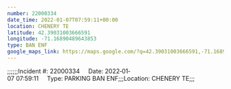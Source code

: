 ```yaml
---
number: 22000334
date_time: 2022-01-07T07:59:11+00:00
location: CHENERY TE
latitude: 42.39031003666591
longitude: -71.16890489643853
type: BAN ENF
google_maps_link: https://maps.google.com/?q=42.39031003666591,-71.16890489643853
---
```


;;;;;;Incident #: 22000334     Date: 2022‐01‐07 07:59:11     Type: PARKING BAN ENF;;;Location: CHENERY TE;;;
